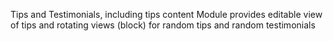 Tips and Testimonials, including tips content
Module provides editable view of tips and rotating views (block) for random tips and random testimonials
